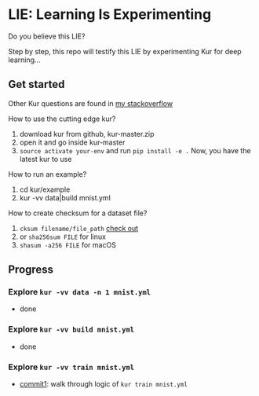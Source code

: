 # LIE: Learning Is Experimenting 

Do you believe this LIE?

Step by step, this repo will testify this LIE by experimenting Kur for deep learning...

## Get started 
Other Kur questions are found in [my stackoverflow](http://stackoverflow.com/users/4333609/daniel?tab=questions) 

How to use the cutting edge kur?
1. download kur from github, kur-master.zip
2. open it and go inside kur-master
3. `source activate your-env` and run `pip install -e .`
Now, you have the latest kur to use 

How to run an example?
1. cd kur/example
2. kur -vv data|build mnist.yml

How to create checksum for a dataset file?
1. `cksum filename/file_path` [check out](http://www.computerhope.com/unix/ucksum.htm)
2. or `sha256sum FILE` for linux
3. `shasum -a256 FILE` for macOS

## Progress
### Explore `kur -vv data -n 1 mnist.yml` 
- done 

### Explore `kur -vv build mnist.yml` 
- done 

### Explore `kur -vv train mnist.yml`
- [commit1](https://github.com/EmbraceLife/LIE/commit/a0b95951cab0dc98f5653f612589c8c2c9791e59): walk through logic of `kur train mnist.yml`
